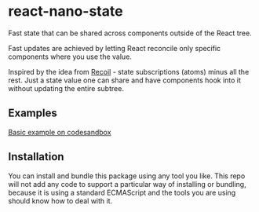 # react-nano-state

Fast state that can be shared across components outside of the React tree.

Fast updates are achieved by letting React reconcile only specific components where you use the value.

Inspired by the idea from [Recoil](https://recoiljs.org/) - state subscriptions (atoms) minus all the rest. Just a state value one can share and have components hook into it without updating the entire subtree.

## Examples

[Basic example on codesandbox ](https://codesandbox.io/s/github/kof/react-nano-state/tree/master/examples/basic)

## Installation

You can install and bundle this package using any tool you like. This repo will not add any code to support a particular way of installing or bundling, because it is using a standard ECMAScript and the tools you are using should know how to deal with it.
